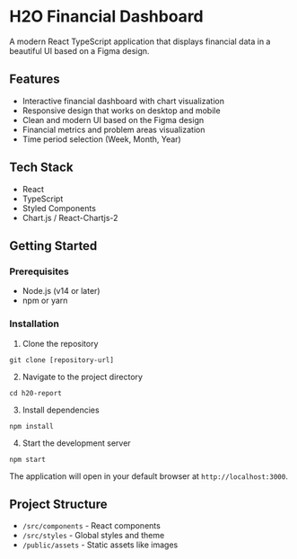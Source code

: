 # H2O Financial Dashboard

A modern React TypeScript application that displays financial data in a beautiful UI based on a Figma design.

## Features

- Interactive financial dashboard with chart visualization
- Responsive design that works on desktop and mobile
- Clean and modern UI based on the Figma design
- Financial metrics and problem areas visualization
- Time period selection (Week, Month, Year)

## Tech Stack

- React
- TypeScript
- Styled Components
- Chart.js / React-Chartjs-2

## Getting Started

### Prerequisites

- Node.js (v14 or later)
- npm or yarn

### Installation

1. Clone the repository
```
git clone [repository-url]
```

2. Navigate to the project directory
```
cd h20-report
```

3. Install dependencies
```
npm install
```

4. Start the development server
```
npm start
```

The application will open in your default browser at `http://localhost:3000`.

## Project Structure

- `/src/components` - React components
- `/src/styles` - Global styles and theme
- `/public/assets` - Static assets like images


